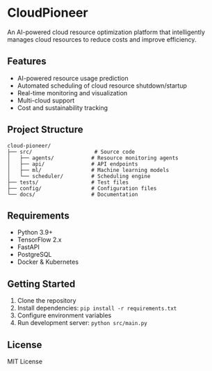 # CloudPioneer

An AI-powered cloud resource optimization platform that intelligently manages cloud resources to reduce costs and improve efficiency.

## Features

- AI-powered resource usage prediction
- Automated scheduling of cloud resource shutdown/startup
- Real-time monitoring and visualization
- Multi-cloud support
- Cost and sustainability tracking

## Project Structure

```
cloud-pioneer/
├── src/                    # Source code
│   ├── agents/            # Resource monitoring agents
│   ├── api/               # API endpoints
│   ├── ml/                # Machine learning models
│   └── scheduler/         # Scheduling engine
├── tests/                 # Test files
├── config/                # Configuration files
└── docs/                  # Documentation
```

## Requirements

- Python 3.9+
- TensorFlow 2.x
- FastAPI
- PostgreSQL
- Docker & Kubernetes

## Getting Started

1. Clone the repository
2. Install dependencies: `pip install -r requirements.txt`
3. Configure environment variables
4. Run development server: `python src/main.py`

## License

MIT License
